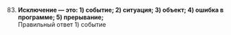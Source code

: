 083. **Исключение — это: 1) событие; 2) ситуация; 3) объект; 4) ошибка в программе; 5) прерывание;**  
Правильный ответ 1) событие  


